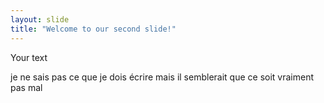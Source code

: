 ```yaml
---
layout: slide
title: "Welcome to our second slide!"
---
```

Your text

je ne sais pas ce que je dois écrire mais il semblerait que ce soit vraiment pas mal
